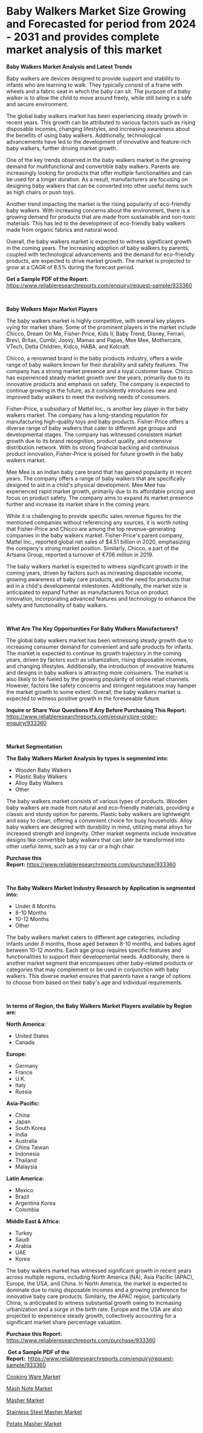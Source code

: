 <p><h1>Baby Walkers Market Size Growing and Forecasted for period from 2024 - 2031 and provides complete market analysis of this market</h1></p><p><strong>Baby Walkers Market Analysis and Latest Trends</strong></p>
<p><p>Baby walkers are devices designed to provide support and stability to infants who are learning to walk. They typically consist of a frame with wheels and a fabric seat in which the baby can sit. The purpose of a baby walker is to allow the child to move around freely, while still being in a safe and secure environment.</p><p>The global baby walkers market has been experiencing steady growth in recent years. This growth can be attributed to various factors such as rising disposable incomes, changing lifestyles, and increasing awareness about the benefits of using baby walkers. Additionally, technological advancements have led to the development of innovative and feature-rich baby walkers, further driving market growth.</p><p>One of the key trends observed in the baby walkers market is the growing demand for multifunctional and convertible baby walkers. Parents are increasingly looking for products that offer multiple functionalities and can be used for a longer duration. As a result, manufacturers are focusing on designing baby walkers that can be converted into other useful items such as high chairs or push toys.</p><p>Another trend impacting the market is the rising popularity of eco-friendly baby walkers. With increasing concerns about the environment, there is a growing demand for products that are made from sustainable and non-toxic materials. This has led to the development of eco-friendly baby walkers made from organic fabrics and natural wood.</p><p>Overall, the baby walkers market is expected to witness significant growth in the coming years. The increasing adoption of baby walkers by parents, coupled with technological advancements and the demand for eco-friendly products, are expected to drive market growth. The market is projected to grow at a CAGR of 8.5% during the forecast period.</p></p>
<p><strong>Get a Sample PDF of the Report:&nbsp;</strong> <a href="https://www.reliableresearchreports.com/enquiry/request-sample/933360">https://www.reliableresearchreports.com/enquiry/request-sample/933360</a></p>
<p>&nbsp;</p>
<p><strong>Baby Walkers Major Market Players</strong></p>
<p><p>The baby walkers market is highly competitive, with several key players vying for market share. Some of the prominent players in the market include Chicco, Dream On Me, Fisher-Price, Kids II, Baby Trend, Disney, Ferrari, Brevi, Britax, Combi, Joovy, Mamas and Papas, Mee Mee, Mothercare, VTech, Delta Children, Kidco, HABA, and Kolcraft.</p><p>Chicco, a renowned brand in the baby products industry, offers a wide range of baby walkers known for their durability and safety features. The company has a strong market presence and a loyal customer base. Chicco has experienced steady market growth over the years, primarily due to its innovative products and emphasis on safety. The company is expected to continue growing in the future, as it consistently introduces new and improved baby walkers to meet the evolving needs of consumers.</p><p>Fisher-Price, a subsidiary of Mattel Inc., is another key player in the baby walkers market. The company has a long-standing reputation for manufacturing high-quality toys and baby products. Fisher-Price offers a diverse range of baby walkers that cater to different age groups and developmental stages. The company has witnessed consistent market growth due to its brand recognition, product quality, and extensive distribution network. With its strong financial backing and continuous product innovation, Fisher-Price is poised for future growth in the baby walkers market.</p><p>Mee Mee is an Indian baby care brand that has gained popularity in recent years. The company offers a range of baby walkers that are specifically designed to aid in a child's physical development. Mee Mee has experienced rapid market growth, primarily due to its affordable pricing and focus on product safety. The company aims to expand its market presence further and increase its market share in the coming years.</p><p>While it is challenging to provide specific sales revenue figures for the mentioned companies without referencing any sources, it is worth noting that Fisher-Price and Chicco are among the top revenue-generating companies in the baby walkers market. Fisher-Price's parent company, Mattel Inc., reported global net sales of $4.51 billion in 2020, emphasizing the company's strong market position. Similarly, Chicco, a part of the Artsana Group, reported a turnover of €706 million in 2019.</p><p>The baby walkers market is expected to witness significant growth in the coming years, driven by factors such as increasing disposable income, growing awareness of baby care products, and the need for products that aid in a child's developmental milestones. Additionally, the market size is anticipated to expand further as manufacturers focus on product innovation, incorporating advanced features and technology to enhance the safety and functionality of baby walkers.</p></p>
<p>&nbsp;</p>
<p><strong>What Are The Key Opportunities For Baby Walkers Manufacturers?</strong></p>
<p><p>The global baby walkers market has been witnessing steady growth due to increasing consumer demand for convenient and safe products for infants. The market is expected to continue its growth trajectory in the coming years, driven by factors such as urbanization, rising disposable incomes, and changing lifestyles. Additionally, the introduction of innovative features and designs in baby walkers is attracting more consumers. The market is also likely to be fueled by the growing popularity of online retail channels. However, factors like safety concerns and stringent regulations may hamper the market growth to some extent. Overall, the baby walkers market is expected to witness positive growth in the foreseeable future.</p></p>
<p><strong>Inquire or Share Your Questions If Any Before Purchasing This Report:</strong> <a href="https://www.reliableresearchreports.com/enquiry/pre-order-enquiry/933360">https://www.reliableresearchreports.com/enquiry/pre-order-enquiry/933360</a></p>
<p>&nbsp;</p>
<p><strong>Market Segmentation</strong></p>
<p><strong>The Baby Walkers Market Analysis by types is segmented into:</strong></p>
<p><ul><li>Wooden Baby Walkers</li><li>Plastic Baby Walkers</li><li>Alloy Baby Walkers</li><li>Other</li></ul></p>
<p><p>The baby walkers market consists of various types of products. Wooden baby walkers are made from natural and eco-friendly materials, providing a classic and sturdy option for parents. Plastic baby walkers are lightweight and easy to clean, offering a convenient choice for busy households. Alloy baby walkers are designed with durability in mind, utilizing metal alloys for increased strength and longevity. Other market segments include innovative designs like convertible baby walkers that can later be transformed into other useful items, such as a toy car or a high chair.</p></p>
<p><strong>Purchase this Report:&nbsp;</strong><a href="https://www.reliableresearchreports.com/purchase/933360">https://www.reliableresearchreports.com/purchase/933360</a></p>
<p>&nbsp;</p>
<p><strong>The Baby Walkers Market Industry Research by Application is segmented into:</strong></p>
<p><ul><li>Under 8 Months</li><li>8-10 Months</li><li>10-12 Months</li><li>Other</li></ul></p>
<p><p>The baby walkers market caters to different age categories, including infants under 8 months, those aged between 8-10 months, and babies aged between 10-12 months. Each age group requires specific features and functionalities to support their developmental needs. Additionally, there is another market segment that encompasses other baby-related products or categories that may complement or be used in conjunction with baby walkers. This diverse market ensures that parents have a range of options to choose from based on their baby's age and individual requirements.</p></p>
<p>&nbsp;</p>
<p><strong>In terms of Region, the Baby Walkers Market Players available by Region are:</strong></p>
<p>
    <p> <strong> North America: </strong>
        <ul>
            <li>United States</li>
            <li>Canada</li>
        </ul>
        </p> 
    <p> <strong> Europe: </strong>
        <ul>
            <li>Germany</li>
            <li>France</li>
            <li>U.K.</li>
            <li>Italy</li>
            <li>Russia</li>
        </ul>
        </p> 
    <p> <strong> Asia-Pacific: </strong>
        <ul>
            <li>China</li>
            <li>Japan</li>
            <li>South Korea</li>
            <li>India</li>
            <li>Australia</li>
            <li>China Taiwan</li>
            <li>Indonesia</li>
            <li>Thailand</li>
            <li>Malaysia</li>
        </ul>
        </p> 
    <p> <strong> Latin America: </strong>
        <ul>
            <li>Mexico</li>
            <li>Brazil</li>
            <li>Argentina Korea</li>
            <li>Colombia</li>
        </ul>
        </p> 
    <p> <strong> Middle East & Africa: </strong>
        <ul>
            <li>Turkey</li>
            <li>Saudi</li>
            <li>Arabia</li>
            <li>UAE</li>
            <li>Korea</li>
        </ul>
    </p>
    </p>
<p><p>The baby walkers market has witnessed significant growth in recent years across multiple regions, including North America (NA), Asia Pacific (APAC), Europe, the USA, and China. In North America, the market is expected to dominate due to rising disposable incomes and a growing preference for innovative baby care products. Similarly, the APAC region, particularly China, is anticipated to witness substantial growth owing to increasing urbanization and a surge in the birth rate. Europe and the USA are also projected to experience steady growth, collectively accounting for a significant market share percentage valuation.</p></p>
<p><strong>Purchase this Report: </strong><a href="https://www.reliableresearchreports.com/purchase/933360">https://www.reliableresearchreports.com/purchase/933360</a></p>
<p>&nbsp;<strong>Get a Sample PDF of the Report:&nbsp;&nbsp;</strong><a href="https://www.reliableresearchreports.com/enquiry/request-sample/933360">https://www.reliableresearchreports.com/enquiry/request-sample/933360</a></p>
<p><strong></strong></p>
<p><p><a href="https://medium.com/@susandixon1989/cooking-ware-market-research-report-its-history-and-forecast-2024-to-2031-9fa81c4ffad7">Cooking Ware Market</a></p><p><a href="https://medium.com/@susandixon1989/mash-note-market-insight-market-trends-growth-forecasted-from-2024-to-2031-13e84bd29a18">Mash Note Market</a></p><p><a href="https://medium.com/@madisonsimmons10/masher-market-outlook-industry-overview-and-forecast-2024-to-2031-6743c7e5cf42">Masher Market</a></p><p><a href="https://medium.com/@susandixon1989/stainless-steel-masher-market-insight-market-trends-growth-forecasted-from-2024-to-2031-18122b97164b">Stainless Steel Masher Market</a></p><p><a href="https://medium.com/@susandixon1989/potato-masher-market-share-evolution-and-market-growth-trends-2024-2031-5a22e2be5560">Potato Masher Market</a></p></p>